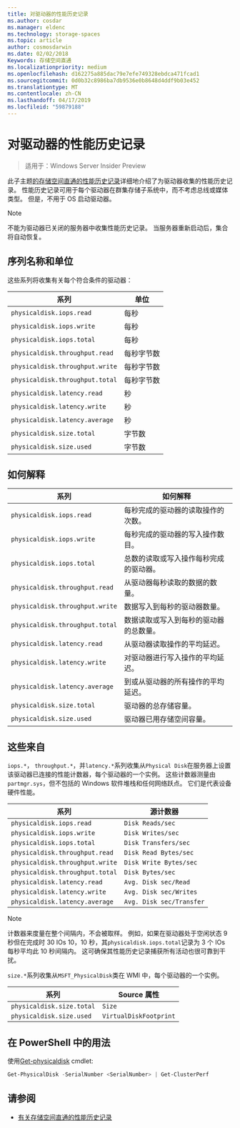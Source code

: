 ```yaml
---
title: 对驱动器的性能历史记录
ms.author: cosdar
ms.manager: eldenc
ms.technology: storage-spaces
ms.topic: article
author: cosmosdarwin
ms.date: 02/02/2018
Keywords: 存储空间直通
ms.localizationpriority: medium
ms.openlocfilehash: d162275a885dac79e7efe749328ebdca471fcad1
ms.sourcegitcommit: 0d0b32c8986ba7db9536e0b8648d4ddf9b03e452
ms.translationtype: MT
ms.contentlocale: zh-CN
ms.lasthandoff: 04/17/2019
ms.locfileid: "59879188"
---
```

# <a name="performance-history-for-drives"></a>对驱动器的性能历史记录

> 适用于：Windows Server Insider Preview

此子主题[的存储空间直通的性能历史记录](performance-history.md)详细地介绍了为驱动器收集的性能历史记录。 性能历史记录可用于每个驱动器在群集存储子系统中，而不考虑总线或媒体类型。 但是，不用于 OS 启动驱动器。

   > [!NOTE]
   > 不能为驱动器已关闭的服务器中收集性能历史记录。 当服务器重新启动后，集合将自动恢复。

## <a name="series-names-and-units"></a>序列名称和单位

这些系列将收集有关每个符合条件的驱动器：

| 系列                          | 单位             |
|---------------------------------|------------------|
| `physicaldisk.iops.read`        | 每秒       |
| `physicaldisk.iops.write`       | 每秒       |
| `physicaldisk.iops.total`       | 每秒       |
| `physicaldisk.throughput.read`  | 每秒字节数 |
| `physicaldisk.throughput.write` | 每秒字节数 |
| `physicaldisk.throughput.total` | 每秒字节数 |
| `physicaldisk.latency.read`     | 秒          |
| `physicaldisk.latency.write`    | 秒          |
| `physicaldisk.latency.average`  | 秒          |
| `physicaldisk.size.total`       | 字节数            |
| `physicaldisk.size.used`        | 字节数            |

## <a name="how-to-interpret"></a>如何解释

| 系列                          | 如何解释                                                            |
|---------------------------------|-----------------------------------------------------------------------------|
| `physicaldisk.iops.read`        | 每秒完成的驱动器的读取操作的次数。                |
| `physicaldisk.iops.write`       | 每秒完成的驱动器的写入操作数目。               |
| `physicaldisk.iops.total`       | 总数的读取或写入操作每秒完成的驱动器。 |
| `physicaldisk.throughput.read`  | 从驱动器每秒读取的数据的数量。                            |
| `physicaldisk.throughput.write` | 数据写入到每秒的驱动器数量。                           |
| `physicaldisk.throughput.total` | 数据读取或写入到每秒的驱动器的总数量。        |
| `physicaldisk.latency.read`     | 从驱动器读取操作的平均延迟。                          |
| `physicaldisk.latency.write`    | 对驱动器进行写入操作的平均延迟。                           |
| `physicaldisk.latency.average`  | 到或从驱动器的所有操作的平均延迟。                     |
| `physicaldisk.size.total`       | 驱动器的总存储容量。                                    |
| `physicaldisk.size.used`        | 驱动器已用存储空间容量。                                     |

## <a name="where-they-come-from"></a>这些来自

`iops.*`， `throughput.*`，并`latency.*`系列收集从`Physical Disk`在服务器上设置该驱动器已连接的性能计数器，每个驱动器的一个实例。 这些计数器测量由`partmgr.sys`，但不包括的 Windows 软件堆栈和任何网络跃点。 它们是代表设备硬件性能。

| 系列                          | 源计数器           |
|---------------------------------|--------------------------|
| `physicaldisk.iops.read`        | `Disk Reads/sec`         |
| `physicaldisk.iops.write`       | `Disk Writes/sec`        |
| `physicaldisk.iops.total`       | `Disk Transfers/sec`     |
| `physicaldisk.throughput.read`  | `Disk Read Bytes/sec`    |
| `physicaldisk.throughput.write` | `Disk Write Bytes/sec`   |
| `physicaldisk.throughput.total` | `Disk Bytes/sec`         |
| `physicaldisk.latency.read`     | `Avg. Disk sec/Read`     |
| `physicaldisk.latency.write`    | `Avg. Disk sec/Writes`   |
| `physicaldisk.latency.average`  | `Avg. Disk sec/Transfer` |

   > [!NOTE]
   > 计数器来度量在整个间隔内，不会被取样。 例如，如果在驱动器处于空闲状态 9 秒但在完成时 30 IOs 10，10 秒，其`physicaldisk.iops.total`记录为 3 个 IOs 每秒平均此 10 秒间隔内。 这可确保其性能历史记录捕获所有活动也很可靠到干扰。

`size.*`系列收集从`MSFT_PhysicalDisk`类在 WMI 中，每个驱动器的一个实例。

| 系列                          | Source 属性        |
|---------------------------------|------------------------|
| `physicaldisk.size.total`       | `Size`                 |
| `physicaldisk.size.used`        | `VirtualDiskFootprint` |

## <a name="usage-in-powershell"></a>在 PowerShell 中的用法

使用[Get-physicaldisk](https://docs.microsoft.com/powershell/module/storage/get-physicaldisk) cmdlet:

```PowerShell
Get-PhysicalDisk -SerialNumber <SerialNumber> | Get-ClusterPerf
```

## <a name="see-also"></a>请参阅

- [有关存储空间直通的性能历史记录](performance-history.md)
